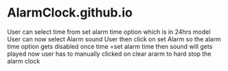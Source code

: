 # AlarmClock.github.io
User can select time from set alarm time option which is in 24hrs model
User can now select Alarm sound
User then click on set Alarm so the alarm time option gets disabled
once time =set alarm time then sound will gets played
now user has to manually clicked on clear ararm to hard stop the alarm clock  
